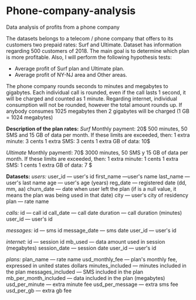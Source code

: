 # Phone-company-analysis
Data analysis of profits from a phone company

The datasets belongs to a telecom / phone company that offers to its customers two prepaid rates: Surf and Ultimate. Dataset has information regarding 500 customers of 2018. The main goal is to determine which plan is more profitable. Also, I will perform the following hypothesis tests:
- Average profit of Surf plan and Ultimate plan.
- Average profit of NY-NJ area and Other areas.

The phone company rounds seconds to minutes and megabytes to gigabytes. Each individual call is rounded, even if the call lasts 1 second, it will be charged and counted as 1 minute. Regarding internet, individual consumption will not be rounded, however the total amount rounds up. If anybody consumes 1025 megabytes then 2 gigabytes will be charged (1 GB = 1024 megabytes)

**Description of the plan rates:**
_Surf_
Monthly payment: 20$
500 minutes, 50 SMS and 15 GB of data per month.
If these limits are exceeded, then:
1 extra minute: 3 cents
1 extra SMS: 3 cents
1 extra GB of data: 10$

_Ultimate_
Monthly paymentl: 70$
3000 minutes, 50 SMS y 15 GB of data per month.
If these limits are exceeded, then:
1 extra minute: 1 cents
1 extra SMS: 1 cents
1 extra GB of data: 7 $

**Datasets:**
_users:_
user_id — user's id
first_name —user's name
last_name — user's last name
age — user's age (years)
reg_date — registered date (dd, mm, aa)
churn_date — date when user left the plan (if is a null value, it means the plan was being used in that date)
city — user's city of residency
plan — rate name

_calls:_
id — call id
call_date — call date
duration — call duration (minutes)
user_id — user's id

_messages:_
id — sms id
message_date — sms date
user_id — user's id

_internet:_
id — session id
mb_used — data amount used in session (megabytes)
session_date — session date
user_id — user's id

_plans:_
plan_name — rate name
usd_monthly_fee — plan's monthly fee, expressed in united states dollars
minutes_included — minutes included in the plan
messages_included — SMS included in the plan
mb_per_month_included — data included in the plan (megabytes)
usd_per_minute — extra minute fee
usd_per_message — extra sms fee
usd_per_gb — extra gb fee
